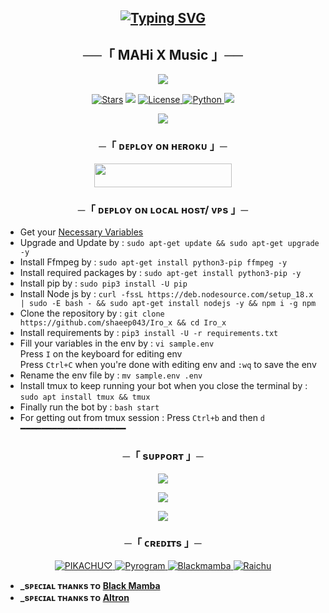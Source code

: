<h2 align="center">
    
[![Typing SVG](https://readme-typing-svg.herokuapp.com/?lines=WELCOME+TO+MAHI+X+MUSIC)](https://github.com/ZexxySnowy/MahiMusic)

<h2 align="center">
    ──「 MAHi X Music 」──
</h2>
<p align="center">
  <img src="https://te.legra.ph/file/b2706ea695ed0e7b7946d.jpg">
</p>

<p align="center">
<a href="https://github.com/shaeep043/Iro_x/stargazers"><img src="https://img.shields.io/github/stars/shaeep043/Iro_x?color=black&logo=github&logoColor=black&style=for-the-badge" alt="Stars" /></a>
<a href="https://github.com/shaeep043/Iro_x/network/members"> <img src="https://img.shields.io/github/forks/shaeep043/Iro_x?color=black&logo=github&logoColor=black&style=for-the-badge" /></a>
<a href="https://github.com/shaeep043/Iro_x/blob/master/LICENSE"> <img src="https://img.shields.io/badge/License-MIT-blueviolet?style=for-the-badge" alt="License" /> </a>
<a href="https://www.python.org/"> <img src="https://img.shields.io/badge/Written%20in-Python-orange?style=for-the-badge&logo=python" alt="Python" /> </a>
<a href="https://github.com/shaeep043/Iro_x/commits/shaeep043"> <img src="https://img.shields.io/github/last-commit/shaeep043/Iro_x?color=blue&logo=github&logoColor=green&style=for-the-badge" /></a>
</p>

<p align="center">
  <img src="https://te.legra.ph/file/b8e797457f437310813cb.jpg">
</p>

<h3 align="center">
    ─「 ᴅᴇᴩʟᴏʏ ᴏɴ ʜᴇʀᴏᴋᴜ 」─
</h3>

<p align="center"><a href="https://dashboard.heroku.com/new?template=https://github.com/shaeep043/Iro_x"> <img src="https://img.shields.io/badge/Deploy%20On%20Heroku-black?style=for-the-badge&logo=heroku" width="220" height="38.45"/></a></p>

<h3 align="center">
    ─「 ᴅᴇᴩʟᴏʏ ᴏɴ ʟᴏᴄᴀʟ ʜᴏsᴛ/ ᴠᴘs 」─
</h3>

- Get your [Necessary Variables](https://github.com/shaeep043/Iro_x/blob/master/sample.env)
- Upgrade and Update by :
`sudo apt-get update && sudo apt-get upgrade -y`
- Install Ffmpeg by :
`sudo apt-get install python3-pip ffmpeg -y`
- Install required packages by :
`sudo apt-get install python3-pip -y`
- Install pip by :
`sudo pip3 install -U pip`
- Install Node js by :
`curl -fssL https://deb.nodesource.com/setup_18.x | sudo -E bash - && sudo apt-get install nodejs -y && npm i -g npm`
- Clone the repository by :
`git clone https://github.com/shaeep043/Iro_x && cd Iro_x`
- Install requirements by :
`pip3 install -U -r requirements.txt`
- Fill your variables in the env by :
`vi sample.env`<br>
Press `I` on the keyboard for editing env<br>
Press `Ctrl+C` when you're done with editing env and `:wq` to save the env<br>
- Rename the env file by :
`mv sample.env .env`
- Install tmux to keep running your bot when you close the terminal by :
`sudo apt install tmux && tmux`
- Finally run the bot by :
`bash start`
- For getting out from tmux session : Press `Ctrl+b` and then `d`<br>
━━━━━━━━━━━━━━━━━━━━

<h3 align="center">
    ─「 sᴜᴩᴩᴏʀᴛ 」─
</h3>

<p align="center">
<a href="https://telegram.me/Iro_m_bot"><img src="https://img.shields.io/badge/MUSIC%20BOT-blue.svg?style=for-the-badge&logo=Telegram"></a>
</p>

<p align="center">
<a href="https://telegram.me/iro_x_support"><img src="https://img.shields.io/badge/-Support%20Group-blue.svg?style=for-the-badge&logo=Telegram"></a>
</p>

<p align="center">
<a href="https://telegram.me/iro_bot_support"><img src="https://img.shields.io/badge/-Support%20Channel-blue.svg?style=for-the-badge&logo=Telegram"></a>
</p>

<h3 align="center">
    ─「 ᴄʀᴇᴅɪᴛs 」─
</h3>

<p align="center">
<a href="https://github.com/Iro09"> <img src="https://img.shields.io/badge/PIKACHU♡-black?style=for-the-badge&logo=github" alt="PIKACHU♡" /> </a>
<a href="https://github.com/pyrogram/pyrogram"> <img src="https://img.shields.io/badge/Pyrogram-black?style=for-the-badge&logo=github" alt="Pyrogram" /> </a>
<a href="https://github.com/FantasticSukhi"> <img src="https://img.shields.io/badge/BLACKMAMBA-black?style=for-the-badge&logo=github" alt="Blackmamba" /> </a>
<a href="https://github.com/raichuop07"> <img src="https://img.shields.io/badge/Raichu-black?style=for-the-badge&logo=github" alt="Raichu" /> </a>
</p>

- <b> _sᴩᴇᴄɪᴀʟ ᴛʜᴀɴᴋs ᴛᴏ [Black Mamba](https://github.com/FantasticSukhi) </b>
- <b> _sᴩᴇᴄɪᴀʟ ᴛʜᴀɴᴋs ᴛᴏ [Altron](https://t.me/TheAltron) </b>

